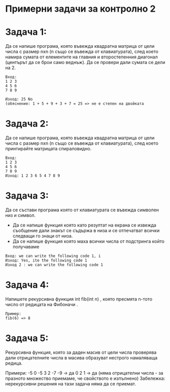 # Примерни задачи за контролно 2

Задача 1:
=
Да се напише програма, която въвежда квадратна матрица от цели числа с размер nxn (n също се   въвежда   от   клавиатурата),
след   което   намира   сумата   от   елементите   на   главния   и второстепенния диагонал (центърът да се брои само веднъж).
Да се провери дали сумата се дели на 2.
```
Вход:
1 2 3
4 5 6
7 8 9

Изход: 25 No
(обяснение: 1 + 5 + 9 + 3 + 7 = 25 => не е степен на двойката

```

Задача 2:
=
Да се напише програма, която въвежда квадратна матрица от цели числа
с размер nxn (n също се   въвежда   от   клавиатурата), 
след което принтирайте матрицата спираловидно.

```
Вход:
1 2 3
4 5 6
7 8 9
Изход: 1 2 3 6 5 4 7 8 9

```

Задача 3:
=
Да се състави програма която от клавиатурата се въвежда символен низ и символ.
- Да се напише функция която като резултат на екрана се извежда съобщение дали знакът се съдържа в низа 
и се отпечатват всички следващи го знаци от низа.
- Да се напише функция която маха всички числа от подстринга който получаваме

```
Вход: we can write the following code 1, i
Изход: Yes, ite the following code 1
Изход 2 : we can write the following code 1
```  

Задача 4:
=
Напишете рекурсивна функция int fib(int n) , която пресмята n-тото число от редицата
на Фибоначи .
```
Пример:
fib(6) => 8
```

Задача 5:
=
Рекурсивна функция, която за даден масив от цели числа проверява дали отрицателните числа в масива образуват нестрого намаляваща редица.

Примери: -5 0 -5 3 2 -7 -9 -> да 0 2 1 -> да (няма отрицателни числа - за празното множество приемаме, че свойството е изпълнено) Забележка: нерекурсивни решения на тази задача няма да се приемат.
